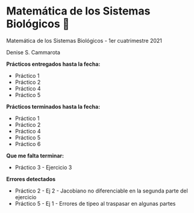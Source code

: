 # Matemática de los Sistemas Biológicos :rainbow:

Matemática de los Sistemas Biológicos - 1er cuatrimestre 2021

Denise S. Cammarota


**Prácticos entregados hasta la fecha:**
- Práctico 1
- Práctico 2
- Práctico 4
- Práctico 5

**Prácticos terminados hasta la fecha:**
- Práctico 1
- Práctico 2
- Práctico 4
- Práctico 5
- Práctico 6


**Que me falta terminar:**
- Práctico 3 - Ejercicio 3

**Errores detectados**
- Práctico 2 - Ej 2 - Jacobiano no diferenciable en la segunda parte del ejercicio 
- Práctico 5 - Ej 1 - Errores de tipeo al traspasar en algunas partes
